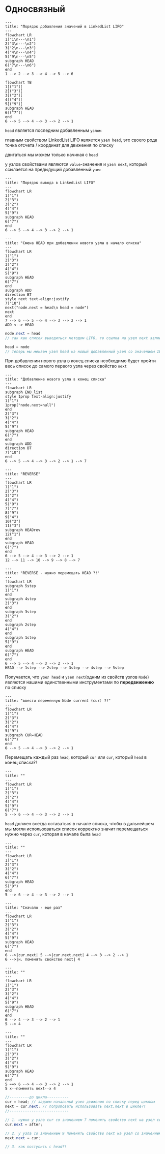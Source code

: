 # Односвязный
```mermaid
---
title: "Порядок добавления значений в LinkedList LIFO"
---
flowchart LR
1("1\n---\n1")
2("3\n---\n2")
3("2\n---\n3")
4("4\n---\n4")
5("9\n---\n5")
subgraph HEAD
6("7\n---\n6")
end
1 --> 2 --> 3 --> 4 --> 5 --> 6
```
```mermaid
flowchart TB
1[("1")]
2[("3")]
3[("2")]
4[("4")]
5[("9")]
subgraph HEAD
6[("7")]
end
6 --> 5 --> 4 --> 3 --> 2 --> 1
```
`head` является последним добавленным `узлом`

главным свойством LinkedList LIFO является `узел head`, это своего рода точка отсчета / координат для движения по списку

двигаться мы можем только начиная с `head`

у узлов свойствами являются `value`-значения и `узел next`, который ссылается на предыдущий добавленный `узел`

```mermaid
---
title: "Порядок вывода в LinkedList LIFO"
---
flowchart LR
1("1")
2("3")
3("2")
4("4")
5("9")
subgraph HEAD
6("7")
end
6 --> 5 --> 4 --> 3 --> 2 --> 1
```
```mermaid
---
title: "Смена HEAD при добавлении нового узла в начало списка"
---
flowchart LR
1("1")
2("3")
3("2")
4("4")
5("9")
subgraph HEAD
6("7")
end
subgraph ADD
direction BT
style next text-align:justify
7("10")
next("node.next = head\n head = node")
next
end
7 --> 6 --> 5 --> 4 --> 3 --> 2 --> 1
ADD <--> HEAD
```
```java
node.next = head
// так как список выводиться методом LIFO, то ссылка на узел next является текущий head(который мы еще не поменяли), т.е. узел со значением 7

head = node
// теперь мы меняем узел head на новый добавленный узел со значением 10
```
При добавлении нового узла в конец списка необходимо будет пройти весь список до самого первого узла через свойство `next`
```mermaid
---
title: "Добавление нового узла в конец списка"
---
flowchart LR
subgraph END_list
style 1prop text-align:justify
1("1")
1prop("node.next=null")
end
2("3")
3("2")
4("4")
5("9")
subgraph HEAD
6("7")
end
subgraph ADD
direction BT
7("10")
end
6 --> 5 --> 4 --> 3 --> 2 --> 1 --> 7
```
```mermaid
---
title: "REVERSE"
---
flowchart LR
1("1")
2("3")
3("2")
4("4")
5("9")
7("7")
8("9")
9("4")
10("2")
11("3")
subgraph HEADrev
12("1")
end
subgraph HEAD
6("7")
end
6 --> 5 --> 4 --> 3 --> 2 --> 1
12 --> 11 --> 10 --> 9 --> 8 --> 7
```
```mermaid
---
title: "REVERSE - нужно перемещать HEAD ?!"
---
flowchart LR
subgraph 5step
1("1")
end
subgraph 4step
2("3")
end
subgraph 3step
3("2")
end
subgraph 2step
4("4")
end
subgraph 1step
5("9")
end
subgraph HEAD
6("7")
end
6 --> 5 --> 4 --> 3 --> 2 --> 1
HEAD --> 1step --> 2step --> 3step --> 4step --> 5step
```
Получается, что `узел head` и `узел next`(одним из свойств узлов `Node`) являются нашими единственными инструментами по **передвижению** по списку
```mermaid
---
title: "ввести переменную Node current (cur) ?!"
---
flowchart LR
1("1")
2("3")
3("2")
4("4")
5("9")
subgraph CUR=HEAD
6("7")
end
6 --> 5 --> 4 --> 3 --> 2 --> 1
```
Перемещать каждый раз `head`, который `cur` или `cur`, который `head` в конец списка?!
```mermaid
---
title: ""
---
flowchart LR
1("1")
2("3")
3("2")
4("4")
5("9")
6("7")
5 --> 6 --> 4 --> 3 --> 2 --> 1
```
`head` должен всегда оставаться в начале списка, чтобы в дальнейшем мы могли использоваться список корректно
значит перемещаться нужно через `cur`, которая в начале была `head`
```mermaid
---
title: ""
---
flowchart LR
1("1")
2("3")
3("2")
4("4")
6("7")
subgraph HEAD
5("9")
end
5 --> 6 --> 4 --> 3 --> 2 --> 1
```
```mermaid
---
title: "Сначало - еще раз"
---
flowchart LR
1("1")
2("3")
3("2")
4("4")
5("9")
subgraph HEAD
6("7")
end
6 -->|cur.next| 5 -->|cur.next.next| 4 --> 3 --> 2 --> 1
6 -->|н. поменять свойство next| 4
```
```mermaid
---
title: ""
---
flowchart LR
1("1")
2("3")
3("2")
4("4")
5("9")
subgraph HEAD
6("7")
end
6 --> 4 --> 3 --> 2 --> 1
5 --> 4

```
```mermaid
---
title: ""
---
flowchart LR
1("1")
2("3")
3("2")
4("4")
5("9")
subgraph HEAD
6("7")
end
5 ==> 6 --> 4 --> 3 --> 2 --> 1
5 x--поменять next--x 4

```
```java
//---------до цикла----------
cur = head; // задаем начальный узел движения по списку перед циклом
next = cur.next; // попробовать использовать next.next в цикле?!
//---------------------------

// 1. нужно у узла cur со значением 7 поменять свойство next на узел со значением 4
cur.next = after;

// 2. у узла со значением 9 поменять свойство next на узел со значением 9
next.next = cur;

// 3. как поступить с head?!


```
